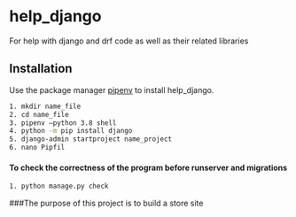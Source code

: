 # help_django

For help with django and drf code as well as their related libraries

## Installation

Use the package manager [pipenv](https://pipenv.pypa.io/en/latest/) to install help_django.

```bash
1. mkdir name_file
2. cd name_file
3. pipenv –python 3.8 shell
4. python -m pip install django
5. django-admin startproject name_project
6. nano Pipfil
```

#### To check the correctness of the program before runserver and migrations

```bash
1. python manage.py check
```

###The purpose of this project is to build a store site